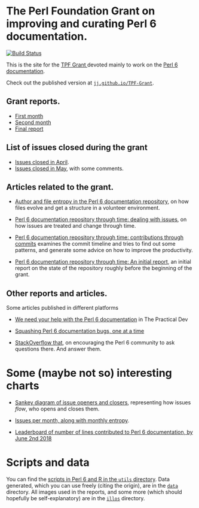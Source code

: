 # The Perl Foundation Grant on improving and curating Perl 6 documentation.

[![Build Status](https://travis-ci.com/JJ/TPF-Grant.svg?branch=master)](https://travis-ci.com/JJ/TPF-Grant)

This is the site for
the
[TPF Grant ](http://news.perlfoundation.org/2018/02/grant-proposal-curating-and-im.html) devoted
mainly to work on
the [Perl 6 documentation](https://docs.perl6.org). 

Check out the published version at [`jj.github.io/TPF-Grant`](https://jj.github.io/TPF-Grant).

## Grant reports.

* [First month](April.md)
* [Second month](May.md)
* [Final report](Final.md)

## List of issues closed during the grant

* [Issues closed in April](report/issues-April-2018.md).
* [Issues closed in May](report/issues-May-2018.md), with some
  comments.
  
## Articles related to the grant.

*
  [Author and file entropy in the Perl 6 documentation repository](https://www.researchgate.net/publication/325532706_Author_and_file_entropy_in_the_Perl_6_documentation_repository),
  on how files evolve and get a structure in a volunteer environment.
  
*
  [Perl 6 documentation repository through time: dealing with issues](https://www.researchgate.net/publication/325320277_Perl_6_documentation_repository_through_time_dealing_with_issues),
  on how issues are treated and change through time.
  
*
  [Perl 6 documentation repository through time: contributions through commits](https://www.researchgate.net/publication/325020270_Perl_6_documentation_repository_through_time_contributions_through_commits) examines
  the commit timeline and tries to find out some patterns, and
  generate some advice on how to improve the productivity.
  
*
  [Perl 6 documentation repository through time: An initial report](https://www.researchgate.net/publication/324829397_Perl_6_documentation_repository_through_time_An_initial_report),
  an initial report on the state of the repository roughly before the
  beginning of the grant.

## Other reports and articles.

Some articles published in different platforms

*
  [We need your help with the Perl 6 documentation](https://dev.to/jj/we-need-your-help-with-the-perl-6-documentation-1e82) in
  The Practical Dev
  
*
  [Squashing Perl 6 documentation bugs, one at a time](https://dev.to/jj/squashing-perl-6-documentation-bugs-one-at-a-time-4ojn)
  
*
  [StackOverflow that](http://blogs.perl.org/users/jj_merelo/2018/04/stackoverflow-that.html),
  on encouraging the Perl 6 community to ask questions there. And
  answer them.
  
# Some (maybe not so) interesting charts

* [Sankey diagram of issue openers and closers](html/sankey.html),
  representing how issues *flow*, who opens and closes them.
  
*
  [Issues per month, along with monthly entropy](illos/commits-month-authors-entropy.png).

*
  [Leaderboard of number of lines contributed to Perl 6 documentation, by June 2nd 2018](https://www.google.com/fusiontables/DataSource?docid=1PTHPri-Mu-4Unlbc6d5z_cz9AC-P3z1mnOj2uF0C)

# Scripts and data

You can find
the [scripts in Perl 6 and R in the `utils` directory](utils/). Data
generated, which you can use freely (citing the origin), are in
the [`data`](data/) directory. All images used in the reports, and
some more (which should hopefully be self-explanatory) are in
the [`illos`](illos/) directory.
